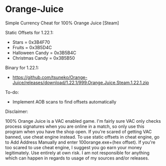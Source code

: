 # Orange-Juice
Simple Currency Cheat for 100% Orange Juice [Steam]

Static Offsets for 1.22.1:

- Stars = 0x3B4F70
- Fruits = 0x3B5D4C
- Halloween Candy = 0x3B5B4C
- Christmas Candy = 0x3B5B50

Binary for 1.22.1:
- https://github.com/tsuneko/Orange-Juice/releases/download/1.22.1/999.Orange.Juice.Steam.1.22.1.zip

To-do:
- Implement AOB scans to find offsets automatically

Disclaimer:

100% Orange Juice is a VAC enabled game. I'm fairly sure VAC only checks process signatures when you are online in a match, so only use this program when you have the shop open. If you're scared of getting VAC banned, use cheat engine instead. To use static offsets in cheat engine, go to Add Address Manually and enter 100orange.exe+(hex offset). If you're too scared to use cheat engine, I suggest you go earn your money legitimately.  Use entirely at own risk. I am not responsible for anything which can happen in regards to usage of my sources and/or releases.
